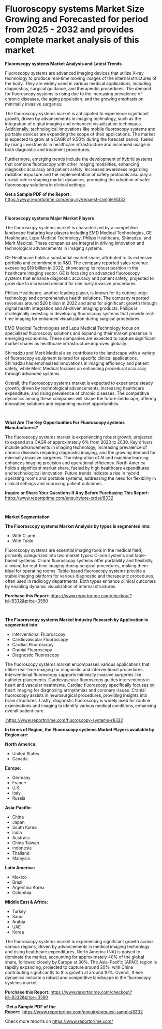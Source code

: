 <p><h1>Fluoroscopy systems Market Size Growing and Forecasted for period from 2025 - 2032 and provides complete market analysis of this market</h1></p><p><strong>Fluoroscopy systems Market Analysis and Latest Trends</strong></p>
<p><p>Fluoroscopy systems are advanced imaging devices that utilize X-ray technology to produce real-time moving images of the internal structures of the body. They are widely used in various medical applications, including diagnostics, surgical guidance, and therapeutic procedures. The demand for fluoroscopy systems is rising due to the increasing prevalence of chronic diseases, the aging population, and the growing emphasis on minimally invasive surgeries.</p><p>The fluoroscopy systems market is anticipated to experience significant growth, driven by advancements in imaging technology, such as the integration of digital imaging and enhanced visualization techniques. Additionally, technological innovations like mobile fluoroscopy systems and portable devices are expanding the scope of their applications. The market is expected to grow at a CAGR of 9.50% during the forecast period, fueled by rising investments in healthcare infrastructure and increased usage in both diagnostic and treatment procedures.</p><p>Furthermore, emerging trends include the development of hybrid systems that combine fluoroscopy with other imaging modalities, enhancing diagnostic accuracy and patient safety. Increased awareness regarding radiation exposure and the implementation of safety protocols also play a crucial role in shaping market dynamics, promoting the adoption of safer fluoroscopy solutions in clinical settings.</p></p>
<p><strong>Get a Sample PDF of the Report:&nbsp;</strong> <a href="https://www.reportprime.com/enquiry/request-sample/8332?utm_campaign=2252&utm_medium=2&utm_source=Github&utm_content=ia&utm_term=19032025&utm_id=fluoroscopy-systems">https://www.reportprime.com/enquiry/request-sample/8332</a></p>
<p>&nbsp;</p>
<p><strong>Fluoroscopy systems Major Market Players</strong></p>
<p><p>The fluoroscopy systems market is characterized by a competitive landscape featuring key players including EMD Medical Technologies, GE Healthcare, Lepu Medical Technology, Philips Healthcare, Shimadzu, and Merit Medical. These companies are integral in driving innovation and technological advancements in imaging systems.</p><p>GE Healthcare holds a substantial market share, attributed to its extensive portfolio and commitment to R&D. The company reported sales revenue exceeding $19 billion in 2022, showcasing its robust position in the healthcare imaging sector. GE is focusing on advanced fluoroscopy systems that enhance diagnostic accuracy and patient safety, projected to grow due to increased demand for minimally invasive procedures.</p><p>Philips Healthcare, another leading player, is known for its cutting-edge technology and comprehensive health solutions. The company reported revenues around $20 billion in 2022 and aims for significant growth through digital health integration and AI-driven imaging products. Philips is strategically investing in developing fluoroscopy systems that provide real-time imaging for enhanced visualization during surgical procedures.</p><p>EMD Medical Technologies and Lepu Medical Technology focus on specialized fluoroscopy solutions and expanding their market presence in emerging economies. These companies are expected to capture significant market shares as healthcare infrastructure improves globally.</p><p>Shimadzu and Merit Medical also contribute to the landscape with a variety of fluoroscopy equipment tailored for specific clinical applications. Shimadzu has emphasized innovations in imaging efficiency and patient safety, while Merit Medical focuses on enhancing procedural accuracy through advanced systems.</p><p>Overall, the fluoroscopy systems market is expected to experience steady growth, driven by technological advancements, increasing healthcare expenditure, and rising prevalence of chronic diseases. The competitive dynamics among these companies will shape the future landscape, offering innovative solutions and expanding market opportunities.</p></p>
<p>&nbsp;</p>
<p><strong>What Are The Key Opportunities For Fluoroscopy systems Manufacturers?</strong></p>
<p><p>The fluoroscopy systems market is experiencing robust growth, projected to expand at a CAGR of approximately 6% from 2023 to 2030. Key drivers include advancements in imaging technology, increasing prevalence of chronic diseases requiring diagnostic imaging, and the growing demand for minimally invasive surgeries. The integration of AI and machine learning enhances imaging precision and operational efficiency. North America holds a significant market share, fueled by high healthcare expenditures and technological innovation. Future trends indicate a rise in hybrid operating rooms and portable systems, addressing the need for flexibility in clinical settings and improving patient outcomes.</p></p>
<p><strong>Inquire or Share Your Questions If Any Before Purchasing This Report:</strong> <a href="https://www.reportprime.com/enquiry/pre-order/8332?utm_campaign=2252&utm_medium=2&utm_source=Github&utm_content=ia&utm_term=19032025&utm_id=fluoroscopy-systems">https://www.reportprime.com/enquiry/pre-order/8332</a></p>
<p>&nbsp;</p>
<p><strong>Market Segmentation</strong></p>
<p><strong>The Fluoroscopy systems Market Analysis by types is segmented into:</strong></p>
<p><ul><li>With C-arm</li><li>With Table</li></ul></p>
<p><p>Fluoroscopy systems are essential imaging tools in the medical field, primarily categorized into two market types: C-arm systems and table-based systems. C-arm fluoroscopy systems offer portability and flexibility, allowing for real-time imaging during surgical procedures, making them ideal for operating rooms. Table-based fluoroscopy systems provide a stable imaging platform for various diagnostic and therapeutic procedures, often used in radiology departments. Both types enhance clinical outcomes by enabling dynamic visualization of internal structures.</p></p>
<p><strong>Purchase this Report:&nbsp;</strong><a href="https://www.reportprime.com/checkout?id=8332&price=3590&utm_campaign=2252&utm_medium=2&utm_source=Github&utm_content=ia&utm_term=19032025&utm_id=fluoroscopy-systems">https://www.reportprime.com/checkout?id=8332&price=3590</a></p>
<p>&nbsp;</p>
<p><strong>The Fluoroscopy systems Market Industry Research by Application is segmented into:</strong></p>
<p><ul><li>Interventional Fluoroscopy</li><li>Cardiovascular Fluoroscopy</li><li>Cardiac Fluoroscopy</li><li>Cranial Fluoroscopy</li><li>Diagnostic Fluoroscopy</li></ul></p>
<p><p>The fluoroscopy systems market encompasses various applications that utilize real-time imaging for diagnostic and interventional procedures. Interventional fluoroscopy supports minimally invasive surgeries like catheter placements. Cardiovascular fluoroscopy guides interventions in heart and vascular treatments. Cardiac fluoroscopy specifically focuses on heart imaging for diagnosing arrhythmias and coronary issues. Cranial fluoroscopy assists in neurosurgical procedures, providing insights into brain structures. Lastly, diagnostic fluoroscopy is widely used for routine examinations and imaging to identify various medical conditions, enhancing overall patient care.</p></p>
<p><a href="https://www.reportprime.com/fluoroscopy-systems-r8332?utm_campaign=2252&utm_medium=2&utm_source=Github&utm_content=ia&utm_term=19032025&utm_id=fluoroscopy-systems">&nbsp;https://www.reportprime.com/fluoroscopy-systems-r8332</a></p>
<p><strong>In terms of Region, the Fluoroscopy systems Market Players available by Region are:</strong></p>
<p>
    <p> <strong> North America: </strong>
        <ul>
            <li>United States</li>
            <li>Canada</li>
        </ul>
        </p> 
    <p> <strong> Europe: </strong>
        <ul>
            <li>Germany</li>
            <li>France</li>
            <li>U.K.</li>
            <li>Italy</li>
            <li>Russia</li>
        </ul>
        </p> 
    <p> <strong> Asia-Pacific: </strong>
        <ul>
            <li>China</li>
            <li>Japan</li>
            <li>South Korea</li>
            <li>India</li>
            <li>Australia</li>
            <li>China Taiwan</li>
            <li>Indonesia</li>
            <li>Thailand</li>
            <li>Malaysia</li>
        </ul>
        </p> 
    <p> <strong> Latin America: </strong>
        <ul>
            <li>Mexico</li>
            <li>Brazil</li>
            <li>Argentina Korea</li>
            <li>Colombia</li>
        </ul>
        </p> 
    <p> <strong> Middle East & Africa: </strong>
        <ul>
            <li>Turkey</li>
            <li>Saudi</li>
            <li>Arabia</li>
            <li>UAE</li>
            <li>Korea</li>
        </ul>
    </p>
    </p>
<p><p>The fluoroscopy systems market is experiencing significant growth across various regions, driven by advancements in medical imaging technology and rising healthcare expenditures. North America (NA) is poised to dominate the market, accounting for approximately 40% of the global share, followed closely by Europe at 30%. The Asia-Pacific (APAC) region is rapidly expanding, projected to capture around 20%, with China contributing significantly to this growth at around 10%. Overall, these dynamics indicate a robust and competitive landscape in the fluoroscopy systems market.</p></p>
<p><strong>Purchase this Report: </strong><a href="https://www.reportprime.com/checkout?id=8332&price=3590&utm_campaign=2252&utm_medium=2&utm_source=Github&utm_content=ia&utm_term=19032025&utm_id=fluoroscopy-systems">https://www.reportprime.com/checkout?id=8332&price=3590</a></p>
<p>&nbsp;<strong>Get a Sample PDF of the Report:&nbsp;&nbsp;</strong><a href="https://www.reportprime.com/enquiry/request-sample/8332?utm_campaign=2252&utm_medium=2&utm_source=Github&utm_content=ia&utm_term=19032025&utm_id=fluoroscopy-systems">https://www.reportprime.com/enquiry/request-sample/8332</a></p>
<p><strong></strong></p>
<p>Check more reports on <a href="https://www.reportprime.com/?utm_campaign=2252&utm_medium=2&utm_source=Github&utm_content=ia&utm_term=19032025&utm_id=fluoroscopy-systems">https://www.reportprime.com/</a></p>